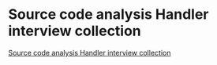 # Source code analysis Handler interview collection
[Source code analysis Handler interview collection](https://aiwithcloud.com/2022/09/16/source_code_analysis_handler_interview_collection/)